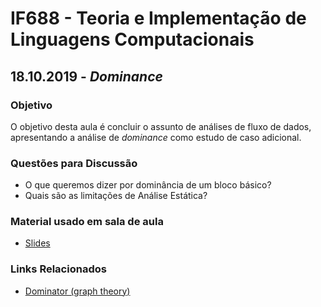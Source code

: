 # IF688 - Teoria e Implementação de Linguagens Computacionais

## 18.10.2019 - _Dominance_

### Objetivo

O objetivo desta aula é concluir o assunto de análises de fluxo de dados, apresentando a análise de _dominance_ como estudo de caso adicional. 

### Questões para Discussão

- O que queremos dizer por dominância de um bloco básico? 
- Quais são as limitações de Análise Estática?

### Material usado em sala de aula

- [Slides](https://drive.google.com/open?id=1oxNJwR3BXtU3oJYfcyXjsmotm7Mfkjj7)

### Links Relacionados

- [Dominator (graph theory)](https://en.wikipedia.org/wiki/Dominator_(graph_theory))